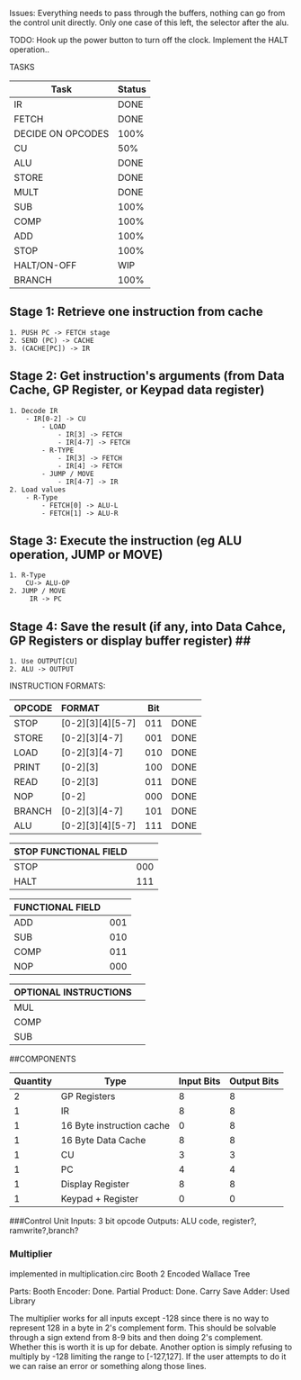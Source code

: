 Issues:
Everything needs to pass through the buffers, nothing can go from the control unit directly. Only one case of this left, the selector after the alu. 

TODO:
Hook up the power button to turn off the clock. Implement the HALT operation..


TASKS

| Task              | Status |
|-------------------|--------|
| IR                | DONE   |
| FETCH             | DONE   |
| DECIDE ON OPCODES | 100%   |
| CU                | 50%    |
| ALU               | DONE   |
| STORE             | DONE   |
| MULT              | DONE   |
| SUB               | 100%   |
| COMP              | 100%   |
| ADD               | 100%   |
| STOP              | 100%   |
| HALT/ON-OFF       | WIP    |
| BRANCH            | 100%   |


## Stage 1: Retrieve one instruction from cache ##

    1. PUSH PC -> FETCH stage
    2. SEND (PC) -> CACHE
    3. (CACHE[PC]) -> IR
## Stage 2: Get instruction's arguments (from Data Cache, GP Register, or Keypad data register) ##

    1. Decode IR
        - IR[0-2] -> CU
            - LOAD
                - IR[3] -> FETCH
                - IR[4-7] -> FETCH
            - R-TYPE
                - IR[3] -> FETCH
                - IR[4] -> FETCH
            - JUMP / MOVE
                - IR[4-7] -> IR
    2. Load values
        - R-Type
            - FETCH[0] -> ALU-L
            - FETCH[1] -> ALU-R

## Stage 3: Execute the instruction (eg ALU operation, JUMP or MOVE) ##
    1. R-Type
        CU-> ALU-OP
    2. JUMP / MOVE
         IR -> PC

## Stage 4: Save the result (if any, into Data Cahce, GP Registers or display buffer register) ## ##
    1. Use OUTPUT[CU]
    2. ALU -> OUTPUT

INSTRUCTION FORMATS:

| OPCODE | FORMAT           | Bit |            |
| :----- | :--------------- | --- | ---------- |
| STOP   | [0-2][3][4][5-7] | 011 | DONE       |
| STORE  | [0-2][3][4-7]    | 001 | DONE       |
| LOAD   | [0-2][3][4-7]    | 010 | DONE       |
| PRINT  | [0-2][3]         | 100 | DONE       |
| READ   | [0-2][3]         | 011 | DONE       |
| NOP    | [0-2]            | 000 | DONE       |
| BRANCH | [0-2][3][4-7]    | 101 | DONE       |
| ALU    | [0-2][3][4][5-7] | 111 | DONE       |

| STOP FUNCTIONAL FIELD |     |
| :-------------------- | :-- |
| STOP                  | 000 |
| HALT                  | 111 |

| FUNCTIONAL FIELD |     |
| :--------------- | :-- |
| ADD              | 001 |
| SUB              | 010 |
| COMP             | 011 |
| NOP              | 000 |

| OPTIONAL INSTRUCTIONS   ||
|:---------|:--------------|
| MUL      |               |
| COMP     |               |
| SUB      |               |






##COMPONENTS

| Quantity |            Type           | Input Bits | Output Bits |
|----------|---------------------------|------------|-------------|
|        2 | GP Registers              |          8 |           8 |
|        1 | IR                        |          8 |           8 |
|        1 | 16 Byte instruction cache |          0 |           8 |
|        1 | 16 Byte Data Cache        |          8 |           8 |
|        1 | CU                        |          3 |           3 |
|        1 | PC                        |          4 |           4 |
|        1 | Display Register          |          8 |           8 |
|        1 | Keypad + Register         |          0 |           0 |

###Control Unit
Inputs: 3 bit opcode
Outputs: ALU code, register?, ramwrite?,branch?

### Multiplier ###
implemented in multiplication.circ
Booth 2 Encoded Wallace Tree

Parts: 
Booth Encoder: Done.
Partial Product: Done.
Carry Save Adder: Used Library

The multiplier works for all inputs except -128 since there is no way to represent 128 in a byte in 2's complement form. This should be solvable through a sign extend from 8-9 bits and then doing 2's complement. Whether this is worth it is up for debate. Another option is simply refusing to multiply by -128 limiting the range to [-127,127]. If the user attempts to do it we can raise an error or something along those lines. 



